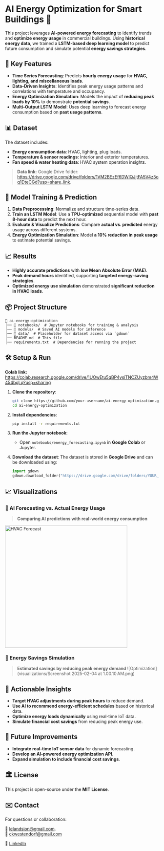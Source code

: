 # AI Energy Optimization for Smart Buildings 🏢

This project leverages **AI-powered energy forecasting** to identify trends and **optimize energy usage** in commercial buildings. Using **historical energy data**, we trained a **LSTM-based deep learning model** to predict future consumption and simulate potential **energy savings strategies**.

## 📌 Key Features
- **Time Series Forecasting**: Predicts **hourly energy usage** for **HVAC, lighting, and miscellaneous loads**.
- **Data-Driven Insights**: Identifies peak energy usage patterns and correlations with temperature and occupancy.
- **Energy Optimization Simulation**: Models the impact of **reducing peak loads by 10%** to demonstrate **potential savings**.
- **Multi-Output LSTM Model**: Uses deep learning to forecast energy consumption based on **past usage patterns**.

## 📊 Dataset
The dataset includes:
- **Energy consumption data**: HVAC, lighting, plug loads.
- **Temperature & sensor readings**: Interior and exterior temperatures.
- **Fan speed & water heating data**: HVAC system operation insights.

> **Data link:** Google Drive folder: https://drive.google.com/drive/folders/1VM2BEzEf6DWlQJjtFA5V4z5oq1DteCGd?usp=share_link.

## 🤖  Model Training & Prediction
1. **Data Preprocessing**: Normalize and structure time-series data.
2. **Train an LSTM Model**: Use a **TPU-optimized** sequential model with **past 8-hour data** to predict the next hour.
3. **Evaluate & Visualize Predictions**: Compare **actual vs. predicted** energy usage across different systems.
4. **Energy Optimization Simulation**: Model **a 10% reduction in peak usage** to estimate potential savings.

## 📈 Results
- **Highly accurate predictions** with **low Mean Absolute Error (MAE)**.
- **Peak demand hours** identified, supporting **targeted energy-saving strategies**.
- **Optimized energy use simulation** demonstrated **significant reduction in HVAC loads**.

## 📦 Project Structure
```
💚 ai-energy-optimization
│── 💛 notebooks/  # Jupyter notebooks for training & analysis
│── 💛 models/  # Saved AI models for inference
│── 💛 data/  # Placeholder for dataset access via `gdown`
│── README.md  # This file
│── requirements.txt  # Dependencies for running the project
```

## 🛠️ Setup & Run
**Colab link:**
https://colab.research.google.com/drive/1UOwEtu5qBP4ysiTNCZUyzbm4W454bgLq?usp=sharing

1. **Clone the repository**:
   ```bash
   git clone https://github.com/your-username/ai-energy-optimization.git
   cd ai-energy-optimization
   ```

2. **Install dependencies**:
   ```bash
   pip install -r requirements.txt
   ```

3. **Run the Jupyter notebook**:
    - Open `notebooks/energy_forecasting.ipynb` in **Google Colab** or Jupyter.

4. **Download the dataset**:
   The dataset is stored in **Google Drive** and can be downloaded using:
   ```python
   import gdown
   gdown.download_folder("https://drive.google.com/drive/folders/YOUR_FOLDER_ID", output="./data", quiet=False)
   ```

## 📈 Visualizations
### 🔵 AI Forecasting vs. Actual Energy Usage
> **Comparing AI predictions with real-world energy consumption**
<img src="https://raw.githubusercontent.com/lelandsion/connect/main/energy_optimization_ai/visualizations/Screenshot 2025-02-04 at 12.59.23 AM.png" alt="HVAC Forecast" width="400" />

### 🔴 Energy Savings Simulation
> **Estimated savings by reducing peak energy demand**
![Optimization](visualizations/Screenshot 2025-02-04 at 1.00.10 AM.png)

## 📌 Actionable Insights
- **Target HVAC adjustments during peak hours** to reduce demand.
- **Use AI to recommend energy-efficient schedules** based on historical data.
- **Optimize energy loads dynamically** using real-time IoT data.
- **Simulate financial cost savings** from reducing peak energy use.

## 📱 Future Improvements
- **Integrate real-time IoT sensor data** for dynamic forecasting.
- **Develop an AI-powered energy optimization API**.
- **Expand simulation to include financial cost savings**.

## 🏛️ License
This project is open-source under the **MIT License**.

## ✉️ Contact
For questions or collaboration:

📧 [lelandsion@gmail.com](lelandsion@gmail.com).  
📧 [ckwestendorf@gmail.com](ckwestendorf@gmail.com)

🔗 [LinkedIn](https://linkedin.com/in/lelandsion)

